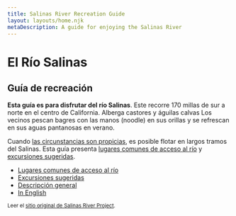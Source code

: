 ```yaml
---
title: Salinas River Recreation Guide
layout: layouts/home.njk
metaDescription: A guide for enjoying the Salinas River
---
```


# El Río Salinas

## Guía de recreación

**Esta guía es para disfrutar del río Salinas**. Este
recorre 170 millas de sur a norte en el centro de California. Alberga castores y águilas calvas Los vecinos pescan bagres con las manos (noodle) en sus orillas y se refrescan en sus aguas pantanosas en verano.

Cuando [las circunstancias son propicias](/overview), es posible flotar en largos tramos del Salinas. Esta guía presenta [lugares comunes de acceso al río](/access-points) y [excursiones sugeridas](/trips).

<nav class="nav-list">
  
  - [Lugares comunes de acceso al río](/access-points)
  - [Excursiones sugeridas](/trips)
  - [Descripción general](/overview)
  - [In English](/en)
  
</nav>

<small class="hidden-sm">Leer el [sitio original de Salinas River Project](/original).</small>
